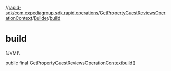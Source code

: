 //[rapid-sdk](../../../../index.md)/[com.expediagroup.sdk.rapid.operations](../../index.md)/[GetPropertyGuestReviewsOperationContext](../index.md)/[Builder](index.md)/[build](build.md)

# build

[JVM]\

public final [GetPropertyGuestReviewsOperationContext](../index.md)[build](build.md)()
